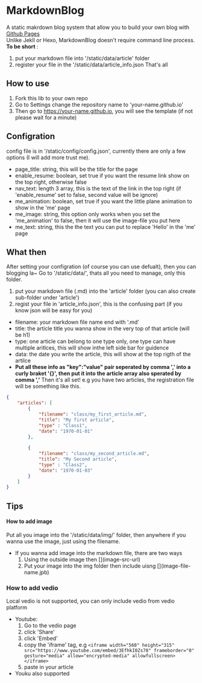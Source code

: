 # MarkdownBlog

A static makrdown blog system that allow you to build your own blog with [Github Pages](https://pages.github.com/)  
Unlike Jekll or Hexo, MarkdownBlog doesn't require command line process.
**To be short** : 
1. put your markdown file into '/static/data/article' folder
2. register your file in the '/static/data/article_info.json
That's all

## How to use
1. Fork this lib to your own repo
2. Go to Settings change the repository name to 'your-name.github.io'
3. Then go to https://your-name.github.io, you will see the template (if not please wait for a minute)

## Configration
config file is in '/static/config/config.json', currently there are only a few options (I will add more trust me).
- page_title: string, this will be the title for the page
- enable_resume: boolean, set true if you want the resume link show on the top right, otherwise false
- nav_text: length 3 array, this is the text of the link in the top right (if 'enable_resume' set to false, second value will be ignore)
- me_animation: boolean, set true if you want the little plane animation to show in the 'me' page
- me_image: string, this option only works when you set the 'me_animation' to false, then it will use the image-file you put here
- me_text: string, this the the text you can put to replace 'Hello' in the 'me' page

## What then
After setting your configration (of course you can use defualt), then you can blogging la~
Go to '/static/data/', thats all you need to manage, only this folder.
1. put your markdown file (.md) into the 'article' folder (you can also create sub-folder under 'article')
2. regist your file in 'article_info.json', this is the confusing part (if you know json will be easy for you)
  - filename: your markdown file name end with '.md'
  - title: the article title you wanna show in the very top of that article (will be h1)
  - type: one article can belong to one type only, one type can have multiple aritlces, this will show inthe left side bar for guidence
  - data: the date you write the article, this will show at the top rigth of the artilce
  - **Put all these info as "key":"value" pair seperated by comma ',' into a curly braket '{}', then put it into the article array also sperated by comma ','** Then it's all set!
e.g you have two articles, the registration file will be something like this.
```json
{
    "articles": [
        {
            "filename": "class/my_first_article.md",
            "title": "My first article",
            "type" : "Class1",
            "date": "1970-01-01"
        },
        
        {
            "filename": "class/my_second_article.md",
            "title": "My Second article",
            "type" : "Class2",
            "date": "1970-01-03"
        }
    ]
}
```
## Tips
#### How to add image
Put all you image into the '/static/data/img/' folder, then anywhere if you wanna use the image, just using the filename.
- If you wanna add image into the markdown file, there are two ways
  1. Using the outside image then \[\](image-src-url)
  2. Put your image into the img folder then include uisng \[\](image-file-name.jpb)
 
### How to add vedio
Local vedio is not supported, you can only include vedio from vedio platform
- Youtube:
  1. Go to the vedio page
  2. click 'Share'
  3. click 'Embed'
  4. copy the 'iframe' tag, e.g `<iframe width="560" height="315" src="https://www.youtube.com/embed/3EfhkI0Zs78" frameborder="0" gesture="media" allow="encrypted-media" allowfullscreen></iframe>`
  5. paste in your article
- Youku also supported
  
  
 




